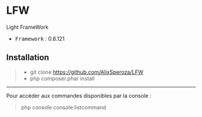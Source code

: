 # LFW
Light FrameWork

 - <kbd>Framework</kbd> : 0.6.121

Installation
----------

> - git clone https://github.com/AlixSperoza/LFW
> - php composer.phar install

----------

Pour accéder aux commandes disponibles par la console :
> php console console:listcommand